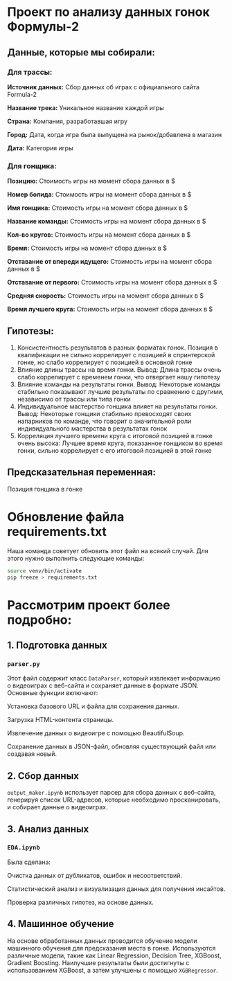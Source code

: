 # Проект по анализу данных гонок Формулы-2

## Данные, которые мы собирали:

### Для трассы:

**Источник данных:** Сбор данных об играх с официального сайта Formula-2

**Название трека:** Уникальное название каждой игры

**Страна:** Компания, разработавшая игру

**Город:** Дата, когда игра была выпущена на рынок/добавлена в магазин

**Дата:** Категория игры

### Для гонщика:

**Позицию:** Стоимость игры на момент сбора данных в $

**Номер болида:** Стоимость игры на момент сбора данных в $

**Имя гонщика:** Стоимость игры на момент сбора данных в $

**Название команды:** Стоимость игры на момент сбора данных в $

**Кол-во кругов:** Стоимость игры на момент сбора данных в $

**Время:** Стоимость игры на момент сбора данных в $

**Отставание от впереди идущего:** Стоимость игры на момент сбора данных в $

**Отставание от первого:** Стоимость игры на момент сбора данных в $

**Средняя скорость:** Стоимость игры на момент сбора данных в $

**Время лучшего круга:** Стоимость игры на момент сбора данных в $

## Гипотезы:

1. Консистентность результатов в разных форматах гонок. Позиция в квалификации не сильно коррелирует
   с позицией в спринтерской гонке, но слабо коррелирует с позицией в основной гонке
2. Влияние длины трассы на время гонки. Вывод: Длина трассы очень слабо коррелирует с временем
   гонки, что отвергает нашу гипотезу
3. Влияние команды на результаты гонки. Вывод: Некоторые команды стабильно показывают лучшие
   результаты по сравнению с другими, независимо от трассы или типа гонки
4. Индивидуальное мастерство гонщика влияет на результаты гонки. Вывод: Некоторые гонщики стабильно
   превосходят своих напарников по команде, что говорит о значительной роли индивидуального
   мастерства в результатах гонок
5. Корреляция лучшего времени круга с итоговой позицией в гонке очень высока: Лучшее время круга,
   показанное гонщиком во время гонки, сильно коррелирует с его итоговой позицией в этой гонке

## Предсказательная переменная:

Позиция гонщика в гонке

# Обновление файла requirements.txt

Наша команда советует обновить этот файл на всякий случай. Для этого нужно выполнить следующие
команды:

```bash
source venv/bin/activate
pip freeze > requirements.txt
```

# Рассмотрим проект более подробно:

## 1. Подготовка данных

### `parser.py`

Этот файл содержит класс `DataParser`, который извлекает информацию о видеоиграх с веб-сайта и
сохраняет данные в формате JSON. Основные функции включают:

Установка базового URL и файла для сохранения данных.

Загрузка HTML-контента страницы.

Извлечение данных о видеоигре с помощью BeautifulSoup.

Сохранение данных в JSON-файл, обновляя существующий файл или создавая новый.

## 2. Сбор данных

`output_maker.ipynb` использует парсер для сбора данных с веб-сайта, генерируя список URL-адресов,
которые необходимо просканировать, и собирает данные о видеоиграх.

## 3. Анализ данных

### `EDA.ipynb`

Была сделана:

Очистка данных от дубликатов, ошибок и несоответствий.

Статистический анализ и визуализация данных для получения инсайтов.

Проверка различных гипотез, на основе данных.

## 4. Машинное обучение

На основе обработанных данных проводится обучение модели машинного обучения для предсказания
места в гонке. Используются различные модели, такие как Linear Regression, Decision Tree, XGBoost,
Gradient Boosting. Наилучшие результаты были достигнуты с использованием XGBoost, а затем улучшены с
помощью `XGBRegressor`.
